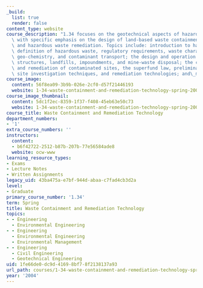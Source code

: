 ```yaml
---
_build:
  list: true
  render: false
content_type: website
course_description: "1.34 focuses on the geotechnical aspects of hazardous waste management,\
  \ with specific emphasis on the design of land-based waste containment structures\
  \ and hazardous waste remediation. Topics include: introduction to hazardous waste,\
  \ definition of hazardous waste, regulatory requirements, waste characteristics,\
  \ geo-chemistry, and contaminant transport; the design and operation of waste containment\
  \ structures, landfills, impoundments, and mine-waste disposal; the characterization\
  \ and remediation of contaminated sites, the superfund law, preliminary site assessment,\
  \ site investigation techniques, and remediation technologies; and\_monitoring requirements.\n"
course_image:
  content: 56f8ea09-3b9b-026e-2cf0-d57f21446193
  website: 1-34-waste-containment-and-remediation-technology-spring-2004
course_image_thumbnail:
  content: 5dc1f2ec-8359-1f37-f408-45eb63e50c73
  website: 1-34-waste-containment-and-remediation-technology-spring-2004
course_title: Waste Containment and Remediation Technology
department_numbers:
- '1'
extra_course_numbers: ''
instructors:
  content:
  - b6f42722-2512-b87b-207b-77e56584ade8
  website: ocw-www
learning_resource_types:
- Exams
- Lecture Notes
- Written Assignments
legacy_uid: 43ba475a-e7bf-944d-abaa-c7fad4cb3d2a
level:
- Graduate
primary_course_number: '1.34'
term: Spring
title: Waste Containment and Remediation Technology
topics:
- - Engineering
  - Environmental Engineering
- - Engineering
  - Environmental Engineering
  - Environmental Management
- - Engineering
  - Civil Engineering
  - Geotechnical Engineering
uid: 1fe66de0-dc9d-4169-8bf7-8f2138137a93
url_path: courses/1-34-waste-containment-and-remediation-technology-spring-2004
year: '2004'
---
```

